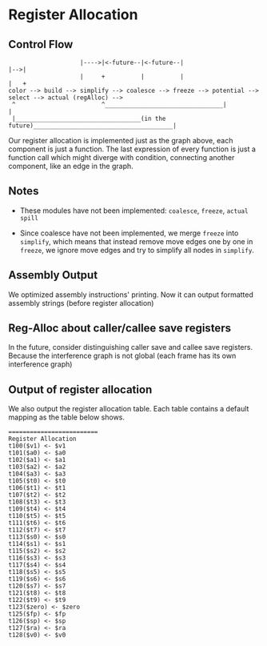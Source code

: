 Register Allocation
===

Control Flow
---
```
                    |---->|<-future--|<-future--|                      |-->|
                    |     +          |          |                      |   +
color --> build --> simplify --> coalesce --> freeze --> potential --> select --> actual (regAlloc) -->
 ^                        ^_________________________________|                              |
 |___________________________________(in the future)_______________________________________|
```

Our register allocation is implemented just as the graph above, each component is just a function.
The last expression of every function is just a function call which might diverge with condition,
connecting another component, like an edge in the graph.

## Notes
- These modules have not been implemented: `coalesce`, `freeze`, `actual spill`

- Since coalesce have not been implemented, we merge `freeze` into `simplify`,
which means that instead remove move edges one by one in `freeze`, we ignore move edges and try to simplify all nodes in `simplify`.

Assembly Output
---
We optimized assembly instructions' printing. Now it can output formatted assembly strings (before register allocation)

Reg-Alloc about caller/callee save registers
---
In the future, consider distinguishing caller save and callee save registers. Because the interference graph is not global (each frame has its own interference graph)

Output of register allocation
---
We also output the register allocation table. Each table contains a default mapping as the table below shows.
```
=========================
Register Allocation
t100($v1) <- $v1
t101($a0) <- $a0
t102($a1) <- $a1
t103($a2) <- $a2
t104($a3) <- $a3
t105($t0) <- $t0
t106($t1) <- $t1
t107($t2) <- $t2
t108($t3) <- $t3
t109($t4) <- $t4
t110($t5) <- $t5
t111($t6) <- $t6
t112($t7) <- $t7
t113($s0) <- $s0
t114($s1) <- $s1
t115($s2) <- $s2
t116($s3) <- $s3
t117($s4) <- $s4
t118($s5) <- $s5
t119($s6) <- $s6
t120($s7) <- $s7
t121($t8) <- $t8
t122($t9) <- $t9
t123($zero) <- $zero
t125($fp) <- $fp
t126($sp) <- $sp
t127($ra) <- $ra
t128($v0) <- $v0
```

